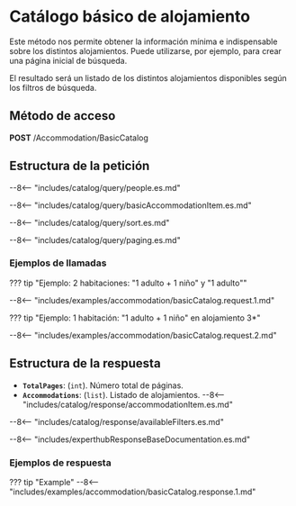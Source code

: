 # Catálogo básico de alojamiento

Este método nos permite obtener la información mínima e indispensable sobre los distintos alojamientos. Puede utilizarse, por ejemplo, para crear una página inicial de búsqueda.

El resultado será un listado de los distintos alojamientos disponibles según los filtros de búsqueda.

## Método de acceso

**POST** /Accommodation/BasicCatalog

## Estructura de la petición

--8<-- "includes/catalog/query/people.es.md"

--8<-- "includes/catalog/query/basicAccommodationItem.es.md"

--8<-- "includes/catalog/query/sort.es.md"

--8<-- "includes/catalog/query/paging.es.md"

### Ejemplos de llamadas

??? tip "Ejemplo: 2 habitaciones: "1 adulto + 1 niño" y "1 adulto""

--8<-- "includes/examples/accommodation/basicCatalog.request.1.md"

??? tip "Ejemplo: 1 habitación: "1 adulto + 1 niño" en alojamiento 3*"

--8<-- "includes/examples/accommodation/basicCatalog.request.2.md"

## Estructura de la respuesta

- **``TotalPages``**: (``int``). Número total de páginas.
- **``Accommodations``**: (``list``). Listado de alojamientos.
    --8<-- "includes/catalog/response/accommodationItem.es.md" 


--8<-- "includes/catalog/response/availableFilters.es.md"

--8<-- "includes/experthubResponseBaseDocumentation.es.md"

### Ejemplos de respuesta

??? tip "Example"
    --8<-- "includes/examples/accommodation/basicCatalog.response.1.md"